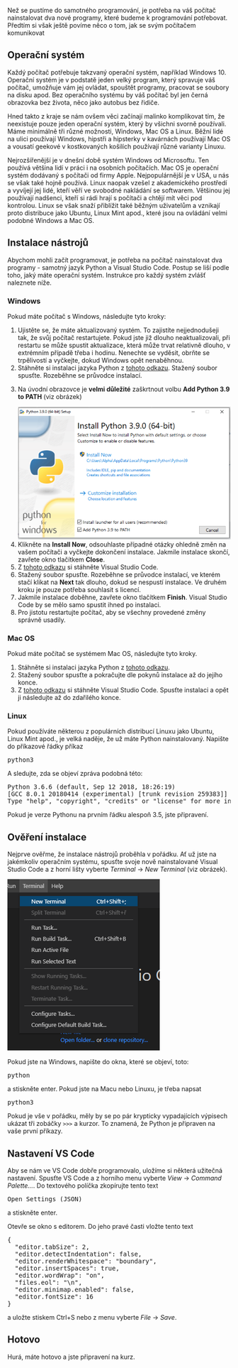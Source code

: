 Než se pustíme do samotného programování, je potřeba na váš počítač nainstalovat dva nové programy, které budeme k programování potřebovat. Předtím si však ještě povíme něco o tom, jak se svým počítačem komunikovat

## Operační systém
Každý počítač potřebuje takzvaný operační systém, například Windows 10. Operační systém je v podstatě jeden velký program, který spravuje váš počítač, umožňuje vám jej ovládat, spouštět programy, pracovat se soubory na disku apod. Bez operačního systému by váš počítač byl jen černá obrazovka bez života, něco jako autobus bez řidiče.

Hned takto z kraje se nám ovšem věci začínají malinko komplikovat tím, že neexistuje pouze jeden operační systém, který by všichni svorně používali. Máme minimálně tři různé možnosti, Windows, Mac OS a Linux. Běžní lidé na ulici používají Windows, hipstři a hipsterky v kavárnách používají Mac OS a vousatí geekové v kostkovaných košilích používají různé varianty Linuxu.

Nejrozšířenější je v dnešní době systém Windows od Microsoftu. Ten používá většina lidí v práci i na osobních počítačích. Mac OS je operační systém dodávaný s počítači od firmy Apple. Nejpopulárnější je v USA, u nás se však také hojně používá. Linux naopak vzešel z akademického prostředí a vyvíjejí jej lidé, kteří věří ve svobodné nakládání se softwarem. Většinou jej používají nadšenci, kteří si rádi hrají s počítači a chtějí mít věci pod kontrolou. Linux se však snaží přiblížit také běžným uživatelům a vznikají proto distribuce jako Ubuntu, Linux Mint apod., které jsou na ovládání velmi podobné Windows a Mac OS.

## Instalace nástrojů

Abychom mohli začít programovat, je potřeba na počítač nainstalovat dva programy - samotný jazyk Python a Visual Studio Code. Postup se liší podle toho, jaký máte operační systém. Instrukce pro každý systém zvlášť naleznete níže.

### Windows
Pokud máte počítač s Windows, následujte tyto kroky:

  <ol>
    <li>Ujistěte se, že máte aktualizovaný systém. To zajistíte nejjednodušeji tak, že svůj počítač restartujete. Pokud jste již dlouho neaktualizovali, při restartu se může spustit aktualizace, která může trvat relativně dlouho, v extrémním případě třeba i hodinu. Nenechte se vyděsit, obrňte se trpělivostí a vyčkejte, dokud Windows opět nenaběhnou.</li>
    <li>Stáhněte si instalaci jazyka Python z <a href="https://www.python.org/ftp/python/3.9.2/python-3.9.2-amd64.exe">tohoto odkazu</a>. Stažený soubor spusťte. Rozeběhne se průvodce instalací. </li>
    <li>
      <p>Na úvodní obrazovce je <strong>velmi důležité</strong> zaškrtnout volbu <strong>Add Python 3.9 to PATH</strong> (viz obrázek)</p>
      <div class="text-center my-4">
        <img src="img/python-setup.png" alt="Instalace Pythonu" />
      </div>
    </li>
    <li>Klikněte na <strong>Install Now</strong>, odsouhlaste případné otázky ohledně změn na vašem počítači a vyčkejte dokončení instalace. Jakmile instalace skončí, zavřete okno tlačítkem <strong>Close</strong>.</li>
    <li>Z <a href="https://aka.ms/win32-x64-user-stable">tohoto odkazu</a> si stáhněte Visual Studio Code.</li>
    <li>Stažený soubor spusťte. Rozeběhne se průvodce instalací, ve kterém stačí klikat na <strong>Next</strong> tak dlouho, dokud se nespustí instalace. Ve druhém kroku je pouze potřeba souhlasit s licencí.</li>
    <li>Jakmile instalace doběhne, zavřete okno tlačítkem <strong>Finish</strong>. Visual Studio Code by se mělo samo spustit ihned po instalaci.</li>
    <li>Pro jistotu restartujte počítač, aby se všechny provedené změny správně usadily.</li>
  </ol>

  <h3>Mac OS</h3>
  <p>Pokud máte počítač se systémem Mac OS, následujte tyto kroky.</p>

  <ol>
    <li>Stáhněte si instalaci jazyka Python z <a href="https://www.python.org/ftp/python/3.7.1/python-3.7.1-macosx10.9.pkg">tohoto odkazu</a>.</li>
    <li>Stažený soubor spusťte a pokračujte dle pokynů instalace až do jejího konce.</li>
    <li>Z <a href="https://go.microsoft.com/fwlink/?LinkID=620882">tohoto odkazu</a> si stáhněte Visual Studio Code. Spusťte instalaci a opět ji následujte až do zdařilého konce.</li>
  </ol>

  <h3>Linux</h3>
  <p>Pokud používáte některou z populárních distribucí Linuxu jako Ubuntu, Linux Mint apod., je velká naděje, že už máte Python nainstalovaný. Napište do příkazové řádky příkaz</p>

  <pre>python3</pre>

  <p>A sledujte, zda se objeví zpráva podobná této:</p>

  <pre>Python 3.6.6 (default, Sep 12 2018, 18:26:19)
[GCC 8.0.1 20180414 (experimental) [trunk revision 259383]] on linux
Type "help", "copyright", "credits" or "license" for more information.</pre>

  <p>Pokud je verze Pythonu na prvním řádku alespoň 3.5, jste připravení.</p>


  <h2>Ověření instalace</h2>
  <p>Nejprve ověřme, že instalace nástrojů proběhla v pořádku. Ať už jste na jakémkoliv operačním systému, spusťte svoje nově nainstalované Visual Studio Code a z horní lišty vyberte <em>Terminal</em> → <em>New Terminal</em> (viz obrázek).</p>

  <div class="text-center my-4">
    <img src="img/vscode-term.png" alt="VS Code Terminal" />
  </div>

  <p>Pokud jste na Windows, napište do okna, které se objeví, toto:</p>

  <pre>python</pre>

  <p>a stiskněte enter. Pokud jste na Macu nebo Linuxu, je třeba napsat</p>

  <pre>python3</pre>

  <p>Pokud je vše v pořádku, měly by se po pár krypticky vypadajících výpisech ukázat tři zobáčky <code>&gt;&gt;&gt;</code> a kurzor. To znamená, že Python je připraven na vaše první příkazy. </p>

  <h2>Nastavení VS Code</h2>

  <p>Aby se nám ve VS Code dobře programovalo, uložíme si některá užitečná nastavení. Spusťte VS Code a z horního menu vyberte <em>View</em> → <em>Command Palette...</em>. Do textového políčka zkopírujte tento text </p>

  <pre>Open Settings (JSON)</pre>

  <p>a stiskněte enter.</p>

  <p>Otevře se okno s editorem. Do jeho pravé časti vložte tento text</p>

<pre>{
  "editor.tabSize": 2,
  "editor.detectIndentation": false,
  "editor.renderWhitespace": "boundary",
  "editor.insertSpaces": true,
  "editor.wordWrap": "on",
  "files.eol": "\n",
  "editor.minimap.enabled": false,
  "editor.fontSize": 16
}</pre>

  <p>a uložte stiskem Ctrl+S nebo z menu vyberte <em>File</em> → <em>Save</em>.</p>

  <h2>Hotovo</h2>
  <p>Hurá, máte hotovo a jste připravení na kurz.</p>


